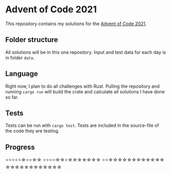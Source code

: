 # Advent of Code 2021

This repository contains my solutions for the [Advent of Code 2021](https://adventofcode.com/2021).

## Folder structure

All solutions will be in this one repository. Input and test data for each day is in folder `data`.

## Language

Right now, I plan to do all challenges with Rust. Pulling the repository and running `cargo run` will build the crate and calculate all solutions I have done so far.

## Tests

Tests can be run with `cargo test`. Tests are included in the source-file of the code they are testing.

## Progress
⭐️⭐️⭐️⭐️⭐️☆⭐️⭐️☆☆
⭐️⭐️⭐️⭐️☆☆⭐️☆☆☆☆☆☆☆
⭐️⭐️☆☆☆☆☆☆☆☆☆☆☆☆
☆☆☆☆☆☆☆☆☆☆☆☆